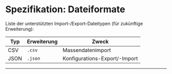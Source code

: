 # Spezifikation: Dateiformate

Liste der unterstützten Import-/Export-Dateitypen (für zukünftige Erweiterung):

| Typ  | Erweiterung | Zweck                         |
| ---- | ----------- | ----------------------------- |
| CSV  | `.csv`      | Massendatenimport             |
| JSON | `.json`     | Konfigurations-Export/-Import |

---
